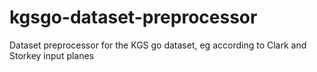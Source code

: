 # kgsgo-dataset-preprocessor
Dataset preprocessor for the KGS go dataset, eg according to Clark and Storkey input planes
